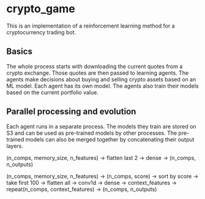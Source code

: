 # crypto_game

This is an implementation of a reinforcement learning method for a cryptocurrency trading bot.

## Basics

The whole process starts with downloading the current quotes from a crypto exchange.
Those quotes are then passed to learning agents. The agents make decisions about
buying and selling crypto assets based on an ML model. Each agent has its own model.
The agents also train their models based on the current portfolio value.

## Parallel processing and evolution

Each agent runs in a separate process. 
The models they train are stored on S3 and can be used as pre-trained models by other processes.
The pre-trained models can also be merged together by concatenating their output layers.


(n_comps, memory_size, n_features) -> flatten last 2 -> dense -> (n_comps, n_outputs)

(n_comps, memory_size, n_features) -> (n_comps, score) -> sort by score -> take first 100 -> flatten all -> conv1d -> dense -> context_features -> repeat(n_comps, context_features) -> (n_comps, n_outputs)
